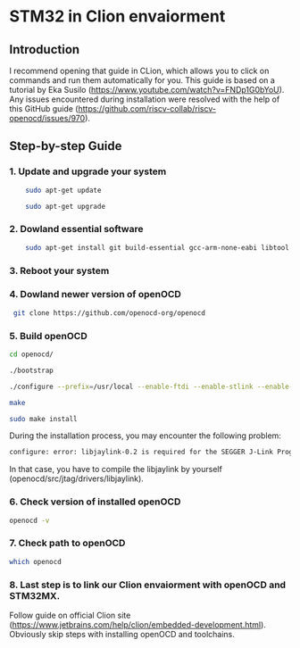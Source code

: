 # STM32 in Clion envaiorment

## Introduction
I recommend opening that guide in CLion, which allows you to click on 
commands and run them automatically for you. This guide is based on a tutorial by 
Eka Susilo (https://www.youtube.com/watch?v=FNDp1G0bYoU).
Any issues encountered during installation were resolved with the help of this GitHub 
guide (https://github.com/riscv-collab/riscv-openocd/issues/970).

## Step-by-step Guide

### 1. Update and upgrade your system

```bash
    sudo apt-get update
```

```bash
    sudo apt-get upgrade
```

### 2. Dowland essential software
```bash
    sudo apt-get install git build-essential gcc-arm-none-eabi libtool libusb-1.0-0-dev gdb-multiarch
```

### 3. Reboot your system

### 4. Dowland newer version of openOCD
```bash
 git clone https://github.com/openocd-org/openocd
```

### 5. Build openOCD
```bash
cd openocd/
```
```bash
./bootstrap
```

```bash
./configure --prefix=/usr/local --enable-ftdi --enable-stlink --enable-jlink
```
```bash
make
```
```bash
sudo make install
```
During the installation process, you may encounter the following problem:
```bash
configure: error: libjaylink-0.2 is required for the SEGGER J-Link Programmer
```
In that case, you have to compile the libjaylink by yourself (openocd/src/jtag/drivers/libjaylink).

### 6. Check version of installed openOCD
```bash
openocd -v
```

### 7. Check path to openOCD
```bash
which openocd
```

### 8. Last step is to link our Clion envaiorment with openOCD and STM32MX.
Follow guide on official Clion site (https://www.jetbrains.com/help/clion/embedded-development.html). Obviously skip steps with installing openOCD and toolchains.
